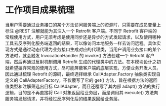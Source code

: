 # 工作项目成果梳理

当用户需要通过业务接口的某个方法访问服务端上的资源时，只需要在成员变量上标注 @REST 注解就能为其注入一个 Retrofit 客户端。不同于 Retrofit 客户端的常规使用方式，用户无须考虑是使用同步还是异步的方式发起请求，以及使用哪种工具去反序列化服务端返回的结果，可以像访问本地服务一样去访问远程。具体实现方式是通过动态代理为业务接口生成对应的代理类，当用户调用业务接口的某个方法时，就会触发 InvocationHandler 的 invoke() 方法创建一个 Retrofit 客户端，然后再通过反射机制调用 Retrofit 生成的代理类中的方法。在本模块设计之初就希望摒弃常规的使用方式，尽可能屏蔽客户端的底层实现，方便业务开发人员。因此通过梳理 Retrofit 的源码，最终选择继承 CallAdapter.Factory 抽象类实现自定义的 CallAdapterFactory。不仅覆写了它的 get() 方法，旨在根据方法的返回值类型和注解筛选出目标 CallAdapter，而且还覆写了其内部 adapt() 方法的执行逻辑，目的是不再直接将 Call 对象返回给业务层，而是调用其 execute() 方法向服务端发起请求，并将经过反序列化后的结果返回给业务层。
